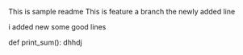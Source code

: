 This is sample readme
This is feature a branch
the newly added line


i added new some good lines

def print_sum():
    dhhdj


